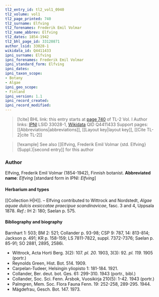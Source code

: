 ```yaml
---
tl2_entry_id: tl2_vol1_0940
tl2_volume: vol1
tl2_page_printed: 740
tl2_surname: Elfving
tl2_forenames: Frederik Emil Volmar
tl2_name_abbrev: Elfving
tl2_dates: 1854-1942
tl2_bhl_page_id: 33120871
author_lsid: 33028-1
wikidata_id: Q4411433
ipni_surname: Elfving
ipni_forenames: Frederik Emil Volmar
ipni_standard_form: Elfving
ipni_dates: 
ipni_taxon_scope: 
- Botany
- Algae
ipni_geo_scope: 
- Finland
ipni_version: 1.1
ipni_record_created: 
ipni_record_modified:
---
```


> [!cite] BHL link: this entry starts at [page 740](https://www.biodiversitylibrary.org/page/33120871) of TL-2 Vol. I
> Author links: [IPNI](https://www.ipni.org/a/33028-1) LSID 33028-1, [Wikidata](https://www.wikidata.org/wiki/Q4411433) QID Q4411433
> Support pages: [[Abbreviations|abbreviations]], [[Layout key|layout key]], [[Cite TL-2|cite TL-2]]

> [!example] See also [[Elfving, Frederik Emil Volmar {std. Elfving} (Suppl.)|second entry]] for this author

### Author

Elfving, Frederik Emil Volmar (1854-1942), Finnish botanist. 
**Abbreviated name**: *Elfving* \[standard form in IPNI: *Elfving*\]

#### Herbarium and types

[[Collection H|H]]. – Elfving contributed to Wittrock and Nordstedt, *Algae aquae dulcis exsiccatae praecipue scandinavicae*, fasc. 3 and 4, Uppsala 1878.
*Ref*.: IH 2: 180; Saelan p. 575.

#### Bibliography and biography

Barnhart 1: 503; BM 2: 521; Collander p. 93-98; CSP 9: 787, 14: 813-814; Jackson p. 491; KR p. 158-159; LS 7811-7822, suppl. 7372-7376; Saelan p. 85-91; SO 2881, 2895, 2586i.
- Wittrock, Acta Horti Berg. 3(2): 107. *pl. 20.* 1903, 3(3): 92. *pl. 119.* 1905 (portr.)
- Reynolds Green, Hist. Bot. 514. 1909.
- Carpelan-Tudeer, Helsingin yliopisto 1: 181-184. 1921.
- Collander, Ber. deut. bot. Ges. 61: 299-310. 1943 (portr., bibl.)
- Collander, Soc. Sci. Fenn. Årsbok, Vuosikirja 210(5): 1-42. 1943 (portr.)
- Palmgren, Mem. Soc. Flora Fauna Fenn. 19: 252-258, 289-295. 1944.
- Mägdefrau, Gesch. Bot. 147. 1973.

